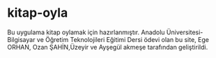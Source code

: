 # kitap-oyla
Bu uygulama kitap oylamak için hazırlanmıştır.
Anadolu Üniversitesi- Bilgisayar ve Öğretim Teknolojileri Eğitimi Dersi ödevi olan bu site, Ege ORHAN, Ozan ŞAHİN,Üzeyir ve Ayşegül akmeşe tarafından geliştirildi.

